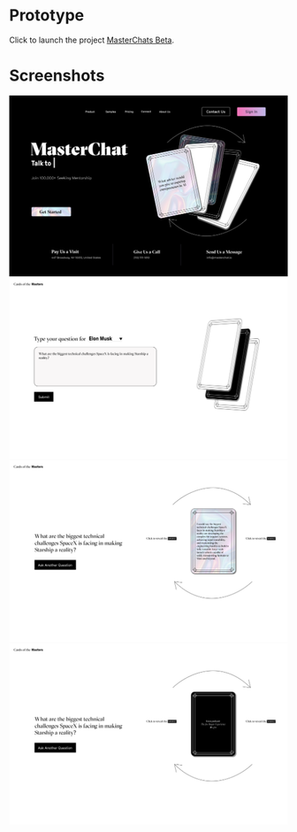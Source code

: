 # Prototype

Click to launch the project [MasterChats Beta](https://jessiejessje.github.io/ivyhacks-fn/).

# Screenshots

![Landing Page](./frontend/assets/landing_page.png)
![Ask Questions](./frontend/assets/screen-1.png)
![Get Answers](./frontend/assets/screen-2.png)
![Get Citations](./frontend/assets/screen-3.png)

